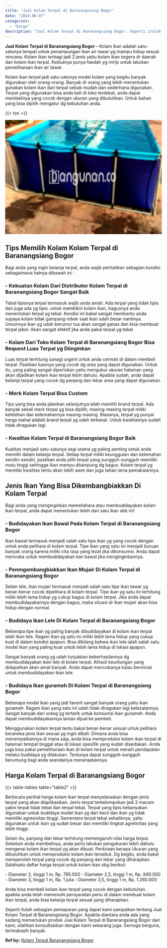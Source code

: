 ```yaml
---
title: "Jual Kolam Terpal di Baranangsiang Bogor"
date: "2024-06-07"
categories: 
  - "harga"
description: "Jual Kolam Terpal di Baranangsiang Bogor. Seperti itulah sebagian pemaparan yang dapat kami sampaikan tentang Jual Kolam Terpal di Baranangsiang Bogor. Apabi..."
---
```


**Jual Kolam Terpal di Baranangsiang Bogor** – Kolam ikan adalah satu-satunya tempat untuk penampungan ikan air tawar yg mampu hidup sesuai rencana. Kolam ikan terbagi jadi 2 jenis yaitu kolam ikan segera dr daerah dan kolam ikan terpal. Keduanya punya faedah yg mirip untuk lakukan pemeliharaan ikan air tawar.

Kolam ikan terpal jadi satu-satunya model kolam yang begitu banyak digunakan oleh orang-orang. Banyak dr orang yang lebih menentukan gunakan kolam ikan dari terpal sebab mudah dan sederhana digunakan. Terpal yang digunakan bisa anda beli di toko terdekat, anda dapat membelinya yang cocok dengan ukuran yang dibutuhkan. Untuk bahan yang bisa dipilih mengatur dg kebutuhan anda.

{{< toc >}}

![Jual Kolam Terpal di Baranangsiang Bogor](/images/jual-kolam-terpal-55.png)

## Tips Memilih Kolam Kolam Terpal di Baranangsiang Bogor

Bagi anda yang ingin belanja terpal, anda wajib perhatikan sebagian kondisi sebagaimana halnya dibawah ini :

### \- Kekuatan Kolam Dari Distributor Kolam Terpal di Baranangsiang Bogor Sangat Baik

Tebal tipisnya terpal termasuk wajib anda amati. Ada terpal yang tidak tipis dan juga ada yg tipis. untuk membikin kolam ikan, bagusnya anda menentukan terpal yg tebal. Kondisi ini bakal sangat membantu anda supaya kolam tidak gampang robek saat ikan udah besar nantinya. Umumnya ikan yg udah berumur tua akan sangat ganas dan bisa membuat terpal jebol. Akan sangat efektif jika anda pakai terpal yg tebal.

### \- Kolam Dari Toko Kolam Terpal di Baranangsiang Bogor Bisa Request Luas Terpal yg Diinginkan

Luas terpal terhitung sanagt urgent untuk anda cermati di dalam membeli terpal. Pastikan luasnya yang cocok dg area yang dapat digunakan. Untuk itu, yang paling sangat diperlukan yaitu mengukur ukuran halaman yang akan dijadikan kolam ikan terpal lebih dahulu. Apabila sudah, anda dapat belanja terpal yang cocok dg panjang dan lebar area yang dapat digunakan.

### \- Merk Kolam Terpal Bisa Custom

Tips yang bisa anda jalankan selanjutnya ialah memilih brand terpal. Ada banyak sekali merk terpal yg bisa dipilih, masing-masing terpal miliki kelebihan dan kelemahannya masing-masing. Biasanya, terpal yg punyai harga mahal adalah brand terpal yg udah terkenal. Untuk kwalitasnya sudah tidak diragukan lagi.

### \- Kwalitas Kolam Terpal di Baranangsiang Bogor Baik

Kualitas menjadi satu-satunya segi utama yg paling penting untuk anda memilih dalam belanja terpal. Setiap terpal miliki keunggulan dan kelemahan sendiri-sendiri, pastikan anda pilih terpal yang sungguh-sungguh memiliki mutu tinggi sehingga ikan mampu ditampung dg bagus. Kolam terpal yg memiliki kwalitas tentu akan lebih awet dan juga tahan lama pemakaiannya.

## Jenis Ikan Yang Bisa Dikembangbiakkan Di Kolam Terpal

Bagi anda yang menginginkan memeliahara atau membudidayakan kolam ikan terpal, anda dapat menentukan lebih dari satu ikan sbb ini!

### \- Budidayakan Ikan Bawal Pada Kolam Terpal di Baranangsiang Bogor

Ikan bawal termasuk menjadi salah satu tipe ikan yg yang cocok dengan untuk anda pelihara di kolam terpal. Tipe ikan yang satu ini menjadi buruan banyak orang karena miliki cita rasa yang lezat jika dikonsumsi. Anda dapat mencoba untuk membudidayakan kan bawal jika menginginkannya.

### \- Penmgembangbiakkan Ikan Mujair Di Kolam Terpal di Baranangsiang Bogor

Selain lele, ikan mujair termasuk menjadi salah satu tipe ikan tawar yg benar-benar cocok dipelihara di kolam terpal. Tipe ikan yg satu ini terhitung miliki lebih lama hidup yg cukup bagus di kolam terpal. Jika anda dapat membudidayakannya dengan bagus, maka situasi dr ikan mujair akan bisa hidup dengan normal.

### \- Budidaya Ikan Lele Di Kolam Terpal di Baranangsiang Bogor

Beberapa tipe ikan yg paling banyak dibudidayakan di kolam ikan terpal ialah ikan lele. Ragam ikan yg satu ini miliki lebih lama hidup yang cukup kuat di dalam kondisi apapun. Bisa dibilang bahwa ikan lele ialah salah satu model ikan yang paling kuat untuk lebih lama hidup di lokasi apapun.

Sangat banyak orang yg udah tunjukkan keberhasilannya dg membudidayakan ikan lele di kolam terpal. Alhasil keuntungan yang didapatkan akan amat banyak. Anda dapat mencobanya kalau berminat untuk membudidayakan ikan lele.

### \- Budidaya Ikan gurameh Di Kolam Terpal di Baranangsiang Bogor

Beberapa model ikan yang jadi favorit sangat banyak orang yaitu ikan gurameh. Ragam ikan yang satu ini udah tidak diragukan lagi kelezatannya. Sangat banyak dari orang yg tertarik untuk konsumsi ikan gurameh. Anda dapat membudidayakannya lantas dijual ke pembeli.

Menggunakan kolam terpal tentu bakal benar-benar sesuai untuk pelihara beraneka jenis ikan sesuai yg ingin dibeli. Dimana anda bisa menempatkannya di mana saja, anda bisa memproduksi kolam ikan terpal di halaman tempat tinggal atau di lokasi spesifik yang sudah disediakan. Anda juga bisa pakai pemeliharaan ikan di kolam terpal untuk meraih pendapatan melalui budidaya yg dilakukan. Tentunya dapat sungguh-sungguh beruntung bagi anda seandainya menerapkannya.

## Harga Kolam Terpal di Baranangsiang Bogor

{{< table-tables table="table2" >}}

Berbicara perihal harga kolam ikan terpal menyelaraskan dengan jenis terpal yang akan diaplikasikan. Jenis terpal terkelompokan jadi 2 macam yakni terpal tidak tebal dan terpal tebal. Terpal yang tipis kebanyakan digunakan untuk budidaya model ikan yg dari kecil dan ikan yg tidak memiliki agresivitas tinggi. Sementara terpal tebal sebaliknya, yaitu digunakan untuk ikan yg sudah besar dan memiliki tingkat agretivitas yang lebih tinggi.

Selain itu, panjang dan lebar terhitung memengaruhi nilai harga terpal. Sebelum anda membelinya, anda perlu lakukan pengukuran lebih dahulu mengenai kolam ikan terpal yg akan dibuat. Perkiraan berapa Ukuran yang dibutuhkan untuk memproduksi kolam ikan tersebut. Dg begitu, anda bakal memperoleh terpal yang cocok dg panjang dan lebar yang diharapkan. Salahsatu daftar harga terpal untuk kolam ikan sbg berikut:

\- Diameter 2, tinggi 1 m, Rp. 795.000 - Diameter 2,5, tinggi 1 m, Rp. 940.000 - Diameter 3, tinggi 1 m, Rp. 1 juta - Diameter 3,5, tinggi 1 m, Rp. 1.260.000

Anda bisa membeli kolam ikan terpal yang cocok dengan kebutuhan. apabila anda telah memenuhi persyaratan perlu di dalam membuat kolam ikan terpal, anda bisa belanja terpal sesuai yang diharapkan.

Seperti itulah sebagian pemaparan yang dapat kami sampaikan tentang Jual Kolam Terpal di Baranangsiang Bogor. Apabila diantara anda ada yang sedang memerlukan produk Jual Kolam Terpal di Baranangsiang Bogor dari kami, silahkan konsultasikan dengan kami sekarang juga. Semoga berguna, terimakasih banyak.

**Ref by:** [Kolam Terpal Baranangsiang Bogor](https://id.wikipedia.org/wiki/Kolam)
